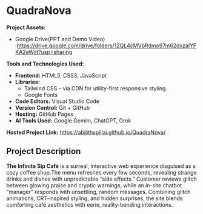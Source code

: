 # QuadraNova
**Project Assets:**

- Google Drive(PPT and Demo Video) :https://drive.google.com/drive/folders/12QL4cMVbRdmo97m62dxzalYFKA2eWjjt?usp=sharing

**Tools and Technologies Used:**

- **Frontend:** HTML5, CSS3, JavaScript 
- **Libraries:**
  -  Tailwind CSS – via CDN for utility-first responsive styling.
  -  Google Fonts
- **Code Editors:** Visual Studio Code
- **Version Control:** Git + GitHub
- **Hosting:** GitHub Pages
- **AI Tools Used:** Google Gemini, ChatGPT, Grok

**Hosted Project Link:** https://abijithspillai.github.io/QuadraNova/

## Project Description
**The Infinite Sip Café** is a surreal, interactive web experience disguised as a cozy coffee shop.The menu refreshes every few seconds, revealing strange drinks and dishes with unpredictable “side effects.” Customer reviews glitch between glowing praise and cryptic warnings, while an in-site chatbot “manager” responds with unsettling, random messages. Combining glitch animations, CRT-inspired styling, and hidden surprises, the site blends comforting café aesthetics with eerie, reality-bending interactions.
